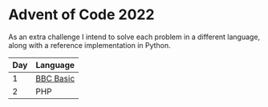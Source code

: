 # Advent of Code 2022

As an extra challenge I intend to solve each problem in a different language,
along with a reference implementation in Python.

| Day | Language                                           |
|-----|----------------------------------------------------|
| 1   | [BBC Basic](https://www.bbcbasic.co.uk/index.html) |
| 2   | PHP                                                |